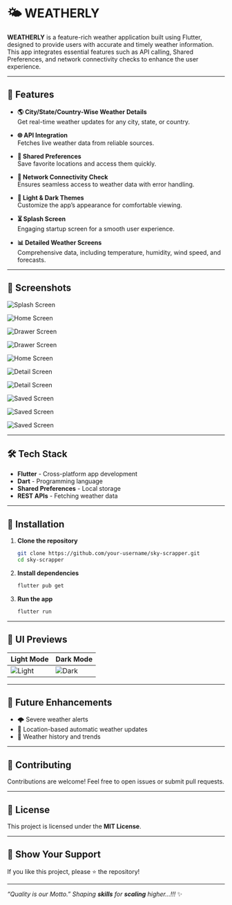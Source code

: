 # **🌤 WEATHERLY**

**WEATHERLY** is a feature-rich weather application built using Flutter, designed to provide users with accurate and timely weather information. This app integrates essential features such as API calling, Shared Preferences, and network connectivity checks to enhance the user experience.

---

## 🚀 Features

- **🌎 City/State/Country-Wise Weather Details**  
  Get real-time weather updates for any city, state, or country.
  
- **🌐 API Integration**  
  Fetches live weather data from reliable sources.
  
- **💾 Shared Preferences**  
  Save favorite locations and access them quickly.
  
- **📶 Network Connectivity Check**  
  Ensures seamless access to weather data with error handling.
  
- **🌙 Light & Dark Themes**  
  Customize the app’s appearance for comfortable viewing.
  
- **⏳ Splash Screen**  
  Engaging startup screen for a smooth user experience.
  
- **📊 Detailed Weather Screens**  
  Comprehensive data, including temperature, humidity, wind speed, and forecasts.

---

## 📸 Screenshots

![Splash Screen](screenshots/splash.jpg)

![Home Screen](screenshots/home.jpg)

![Drawer Screen](screenshots/drawer.jpg)

![Drawer Screen](screenshots/drawer2.jpg)

![Home Screen](screenshots/home2.jpg)

![Detail Screen](screenshots/detail.jpg)

![Detail Screen](screenshots/detail2.jpg)

![Saved Screen](screenshots/save.jpg)

![Saved Screen](screenshots/save2.jpg)

![Saved Screen](screenshots/save3.jpg)




---

## 🛠 Tech Stack

- **Flutter** - Cross-platform app development
- **Dart** - Programming language
- **Shared Preferences** - Local storage
- **REST APIs** - Fetching weather data

---

## 🔧 Installation

1. **Clone the repository**
   ```bash
   git clone https://github.com/your-username/sky-scrapper.git
   cd sky-scrapper
   ```
2. **Install dependencies**
   ```bash
   flutter pub get
   ```
3. **Run the app**
   ```bash
   flutter run
   ```

---

## 🎨 UI Previews

| Light Mode | Dark Mode |
|------------|----------|
| ![Light](screenshots/drawer.jpg) | ![Dark](screenshots/drawer2.jpg) |

---

## 📌 Future Enhancements

- 🌩️ Severe weather alerts
- 📍 Location-based automatic weather updates
- 📅 Weather history and trends

---

## 🤝 Contributing

Contributions are welcome! Feel free to open issues or submit pull requests.

---

## 📜 License

This project is licensed under the **MIT License**.

---

## 🌟 Show Your Support

If you like this project, please ⭐️ the repository!

---

_“Quality is our Motto.” Shaping **skills** for **scaling** higher...!!!_ ✨
